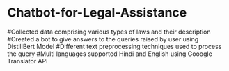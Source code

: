 # Chatbot-for-Legal-Assistance
#Collected data comprising various types of laws and their description
#Created a bot to give answers to the queries raised by user using DistillBert Model 
#Different text preprocessing techniques used to process the query
#Multi languages supported Hindi and English using Gooogle Translator API


